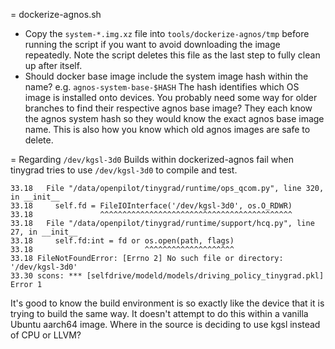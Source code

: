 = dockerize-agnos.sh
* Copy the `system-*.img.xz` file into `tools/dockerize-agnos/tmp` before running the script if you want to avoid downloading the image repeatedly. Note the script deletes this file as the last step to fully clean up after itself.
* Should docker base image include the system image hash within the name? e.g. `agnos-system-base-$HASH`
The hash identifies which OS image is installed onto devices. You probably need some way for older branches to find their respective agnos base image? They each know the agnos system hash so they would know the exact agnos base image name. This is also how you know which old agnos images are safe to delete. 

= Regarding `/dev/kgsl-3d0`
Builds within dockerized-agnos fail when tinygrad tries to use `/dev/kgsl-3d0` to compile and test.

```
33.18   File "/data/openpilot/tinygrad/runtime/ops_qcom.py", line 320, in __init__
33.18     self.fd = FileIOInterface('/dev/kgsl-3d0', os.O_RDWR)
33.18               ^^^^^^^^^^^^^^^^^^^^^^^^^^^^^^^^^^^^^^^^^^^
33.18   File "/data/openpilot/tinygrad/runtime/support/hcq.py", line 27, in __init__
33.18     self.fd:int = fd or os.open(path, flags)
33.18                         ^^^^^^^^^^^^^^^^^^^^
33.18 FileNotFoundError: [Errno 2] No such file or directory: '/dev/kgsl-3d0'
33.30 scons: *** [selfdrive/modeld/models/driving_policy_tinygrad.pkl] Error 1
```

It's good to know the build environment is so exactly like the device that it is trying to build the same way. It doesn't attempt to do this within a vanilla Ubuntu aarch64 image. Where in the source is deciding to use kgsl instead of CPU or LLVM?

